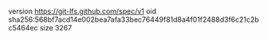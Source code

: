 version https://git-lfs.github.com/spec/v1
oid sha256:568bf7acd14e002bea7afa33bec76449f81d8a4f01f2488d3f6c21c2bc5464ec
size 3267
